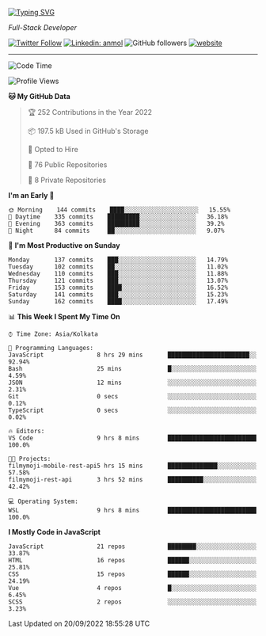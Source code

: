 [![Typing SVG](https://readme-typing-svg.herokuapp.com?lines=HI%2C+I'm+Tonal;I'm+a+MEVN+Stack+Developer)](https://git.io/typing-svg)

<p><em>Full-Stack Developer</em></p>

[![Twitter Follow](https://img.shields.io/twitter/follow/tonalmathew?style=flat)](https://twitter.com/intent/follow?screen_name=tonalmathew)
[![Linkedin: anmol](https://img.shields.io/badge/tonal-mathew?style=flat-square&logo=Linkedin&logoColor=white&link=https://www.linkedin.com/in/tonal-mathew/)](https://www.linkedin.com/in/tonal-mathew/)
![GitHub followers](https://img.shields.io/github/followers/tonalmathew?label=Follow&style=social)
[![website](https://img.shields.io/badge/Website-46a2f1.svg?&style=flat-square&logo=Google-Chrome&logoColor=white&link=http://tonalmathew.github.io/)](http://tonalmathew.github.io/)

---
<!--START_SECTION:waka-->
![Code Time](http://img.shields.io/badge/Code%20Time-722%20hrs%2017%20mins-blue)

![Profile Views](http://img.shields.io/badge/Profile%20Views-1-blue)

**🐱 My GitHub Data** 

> 🏆 252 Contributions in the Year 2022
 > 
> 📦 197.5 kB Used in GitHub's Storage 
 > 
> 💼 Opted to Hire
 > 
> 📜 76 Public Repositories 
 > 
> 🔑 8 Private Repositories  
 > 
**I'm an Early 🐤** 

```text
🌞 Morning    144 commits    ████░░░░░░░░░░░░░░░░░░░░░   15.55% 
🌆 Daytime    335 commits    █████████░░░░░░░░░░░░░░░░   36.18% 
🌃 Evening    363 commits    █████████░░░░░░░░░░░░░░░░   39.2% 
🌙 Night      84 commits     ██░░░░░░░░░░░░░░░░░░░░░░░   9.07%

```
📅 **I'm Most Productive on Sunday** 

```text
Monday       137 commits    ███░░░░░░░░░░░░░░░░░░░░░░   14.79% 
Tuesday      102 commits    ██░░░░░░░░░░░░░░░░░░░░░░░   11.02% 
Wednesday    110 commits    ███░░░░░░░░░░░░░░░░░░░░░░   11.88% 
Thursday     121 commits    ███░░░░░░░░░░░░░░░░░░░░░░   13.07% 
Friday       153 commits    ████░░░░░░░░░░░░░░░░░░░░░   16.52% 
Saturday     141 commits    ███░░░░░░░░░░░░░░░░░░░░░░   15.23% 
Sunday       162 commits    ████░░░░░░░░░░░░░░░░░░░░░   17.49%

```


📊 **This Week I Spent My Time On** 

```text
⌚︎ Time Zone: Asia/Kolkata

💬 Programming Languages: 
JavaScript               8 hrs 29 mins       ███████████████████████░░   92.94% 
Bash                     25 mins             █░░░░░░░░░░░░░░░░░░░░░░░░   4.59% 
JSON                     12 mins             ░░░░░░░░░░░░░░░░░░░░░░░░░   2.31% 
Git                      0 secs              ░░░░░░░░░░░░░░░░░░░░░░░░░   0.12% 
TypeScript               0 secs              ░░░░░░░░░░░░░░░░░░░░░░░░░   0.02%

🔥 Editors: 
VS Code                  9 hrs 8 mins        █████████████████████████   100.0%

🐱‍💻 Projects: 
filmymoji-mobile-rest-api5 hrs 15 mins       ██████████████░░░░░░░░░░░   57.58% 
filmymoji-rest-api       3 hrs 52 mins       ██████████░░░░░░░░░░░░░░░   42.42%

💻 Operating System: 
WSL                      9 hrs 8 mins        █████████████████████████   100.0%

```

**I Mostly Code in JavaScript** 

```text
JavaScript               21 repos            ████████░░░░░░░░░░░░░░░░░   33.87% 
HTML                     16 repos            ██████░░░░░░░░░░░░░░░░░░░   25.81% 
CSS                      15 repos            ██████░░░░░░░░░░░░░░░░░░░   24.19% 
Vue                      4 repos             █░░░░░░░░░░░░░░░░░░░░░░░░   6.45% 
SCSS                     2 repos             ░░░░░░░░░░░░░░░░░░░░░░░░░   3.23%

```



 Last Updated on 20/09/2022 18:55:28 UTC
<!--END_SECTION:waka-->
